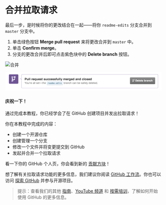# 合并拉取请求

最后一步，是时候将你的更改结合在一起——将你 `readme-edits` 分支合并到 `master` 分支中。

1. 单击绿色按钮 **Merge pull request** 来将更改合并到 `master` 中。
2. 单击 **Confirm merge**。
3. 分支的更改合并后即可点击紫色块中的 **Delete branch** 按钮。

![&#x5408;&#x5E76;](https://guides.github.com/activities/hello-world/merge-button.png)

![&#x5220;&#x9664;](../.gitbook/assets/image%20%281%29.png)

#### 庆祝一下！

通过完成本教程，你已经学会了在 GitHub 创建项目并发出拉取请求！

你在本教程中完成的内容：

* 创建一个开源仓库
* 创建管理一个分支
* 修改一个文件并将变更提交到 GitHub
* 发起并合并一个拉取请求

看一下你的 GitHub 个人页，你会看到新的 [贡献方块](https://help.github.com/articles/viewing-contributions)！

想了解有关拉取请求功能的更多信息，我们建议你阅读 [GitHub 工作流](https://itechub.gitbook.io/github-guides-zhcn/github-flow/intro)。你也可以访问 [探索 GitHub](http://github.com/explore) 并参与开源项目。

> 提示：查看我们的其他 [指南](http://guides.github.com/)、[YouTube 频道](http://youtube.com/githubguides) 和 [按需培训](https://services.github.com/on-demand/)，了解如何开始使用 GitHub 的更多信息。

